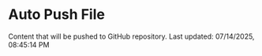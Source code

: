 # Auto Push File

Content that will be pushed to GitHub repository.
Last updated: 07/14/2025, 08:45:14 PM